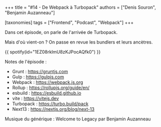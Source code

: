 +++
title = "#14 - De Webpack à Turbopack"
authors = ["Denis Souron", "Benjamin Auzanneau"]

[taxonomies]
tags = ["Frontend", "Podcast", "Webpack"]
+++

Dans cet épisode, on parle de l'arrivée de Turbopack.

Mais d'où vient-on ?
On passe en revue les bundlers et leurs ancètres.

<!-- more -->

{{ spotify(id="1EZ08rklmU8zKJPocAQfk0") }}

Notes de l'épisode :

- Grunt : https://gruntjs.com
- Gulp : https://gulpjs.com
- Webpack : https://webpack.js.org
- Rollup : https://rollupjs.org/guide/en/
- esbuild : https://esbuild.github.io
- vite : https://vitejs.dev
- Turbopack : https://turbo.build/pack
- Next13 : https://nextjs.org/blog/next-13

Musique du générique : Welcome to Legacy par Benjamin Auzanneau
